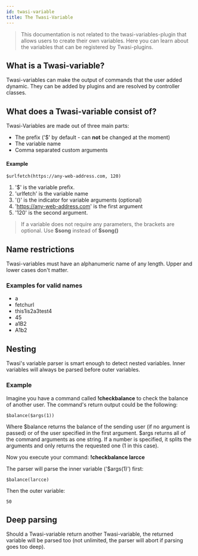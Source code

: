 ```yaml
---
id: twasi-variable
title: The Twasi-Variable
---
```


> This documentation is not related to the twasi-variables-plugin that allows users to create their own variables. Here you can learn about the variables that can be registered by Twasi-plugins.

## What is a Twasi-variable?

Twasi-variables can make the output of commands that the user added dynamic. They can be added by plugins and are resolved by controller classes.

## What does a Twasi-variable consist of?

Twasi-Variables are made out of three main parts:

- The prefix ('$' by default - can **not** be changed at the moment)
- The variable name
- Comma separated custom arguments

#### Example

```
$urlfetch(https://any-web-address.com, 120)
```

1. '$' is the variable prefix.
2. 'urlfetch' is the variable name
3. '()' is the indicator for variable arguments (optional)
4. 'https://any-web-address.com' is the first argument
5. '120' is the second argument.

> If a variable does not require any parameters, the brackets are optional. Use **\$song** instead of **\$song()**

## Name restrictions

Twasi-variables must have an alphanumeric name of any length. Upper and lower cases don't matter.

### Examples for valid names

- a
- fetchurl
- this1is2a3test4
- 45
- a1B2
- A1b2

## Nesting

Twasi's variable parser is smart enough to detect nested variables. Inner variables will always be parsed before outer variables.

### Example

Imagine you have a command called **!checkbalance** to check the balance of another user. The command's return output could be the following:

```
$balance($args(1))
```

Where $balance returns the balance of the sending user (if no argument is passed) or of the user specified in the first argument. $args returns all of the command arguments as one string. If a number is specified, it splits the arguments and only returns the requested one (1 in this case).

Now you execute your command: **!checkbalance larcce**

The parser will parse the inner variable ('$args(1)') first:

```
$balance(larcce)
```

Then the outer variable:

```
50
```

## Deep parsing

Should a Twasi-variable return another Twasi-variable, the returned variable will be parsed too (not unlimited, the parser will abort if parsing goes too deep).